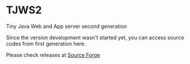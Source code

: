 TJWS2
=====

Tiny Java Web and App server second generation

Since the version development wasn't started yet, you can
access source codes from first generation here.

Please check releases at <a href="http://tjws.sf.net">Source Forge</a>
